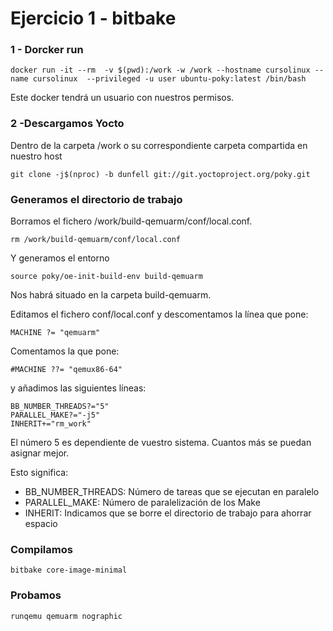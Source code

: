 # Ejercicio 1 - bitbake

### 1 - Dorcker run 

	docker run -it --rm  -v $(pwd):/work -w /work --hostname cursolinux --name cursolinux  --privileged -u user ubuntu-poky:latest /bin/bash

Este docker tendrá un usuario con nuestros permisos.

### 2 -Descargamos Yocto

Dentro de la carpeta /work o su correspondiente carpeta compartida en nuestro host

	git clone -j$(nproc) -b dunfell git://git.yoctoproject.org/poky.git

### Generamos el directorio de trabajo

Borramos el fichero /work/build-qemuarm/conf/local.conf.

	rm /work/build-qemuarm/conf/local.conf

Y generamos el entorno

	source poky/oe-init-build-env build-qemuarm

Nos habrá situado en la carpeta build-qemuarm.

Editamos el fichero conf/local.conf y descomentamos la línea que pone:

	MACHINE ?= "qemuarm"

Comentamos la que pone:

	#MACHINE ??= "qemux86-64"

y añadimos las siguientes líneas:

	BB_NUMBER_THREADS?="5"
	PARALLEL_MAKE?="-j5"
	INHERIT+="rm_work"

El número 5 es dependiente de vuestro sistema. Cuantos más se puedan asignar mejor. 

Esto significa:

 - BB_NUMBER_THREADS: Número de tareas que se ejecutan en paralelo 
 - PARALLEL_MAKE: Número de paralelización de los Make
 - INHERIT: Indicamos que se borre el directorio de trabajo para ahorrar espacio


### Compilamos

	bitbake core-image-minimal

### Probamos

	runqemu qemuarm nographic


